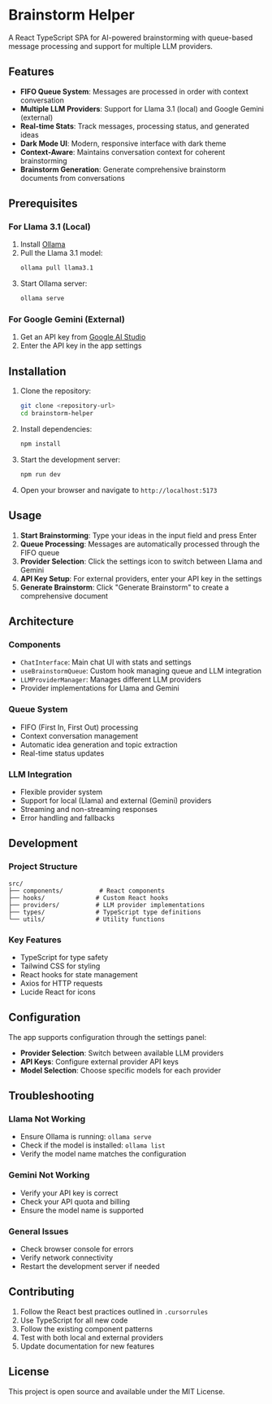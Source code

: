 # Brainstorm Helper

A React TypeScript SPA for AI-powered brainstorming with queue-based message processing and support for multiple LLM providers.

## Features

- **FIFO Queue System**: Messages are processed in order with context conversation
- **Multiple LLM Providers**: Support for Llama 3.1 (local) and Google Gemini (external)
- **Real-time Stats**: Track messages, processing status, and generated ideas
- **Dark Mode UI**: Modern, responsive interface with dark theme
- **Context-Aware**: Maintains conversation context for coherent brainstorming
- **Brainstorm Generation**: Generate comprehensive brainstorm documents from conversations

## Prerequisites

### For Llama 3.1 (Local)
1. Install [Ollama](https://ollama.ai/)
2. Pull the Llama 3.1 model:
   ```bash
   ollama pull llama3.1
   ```
3. Start Ollama server:
   ```bash
   ollama serve
   ```

### For Google Gemini (External)
1. Get an API key from [Google AI Studio](https://makersuite.google.com/app/apikey)
2. Enter the API key in the app settings

## Installation

1. Clone the repository:
   ```bash
   git clone <repository-url>
   cd brainstorm-helper
   ```

2. Install dependencies:
   ```bash
   npm install
   ```

3. Start the development server:
   ```bash
   npm run dev
   ```

4. Open your browser and navigate to `http://localhost:5173`

## Usage

1. **Start Brainstorming**: Type your ideas in the input field and press Enter
2. **Queue Processing**: Messages are automatically processed through the FIFO queue
3. **Provider Selection**: Click the settings icon to switch between Llama and Gemini
4. **API Key Setup**: For external providers, enter your API key in the settings
5. **Generate Brainstorm**: Click "Generate Brainstorm" to create a comprehensive document

## Architecture

### Components
- `ChatInterface`: Main chat UI with stats and settings
- `useBrainstormQueue`: Custom hook managing queue and LLM integration
- `LLMProviderManager`: Manages different LLM providers
- Provider implementations for Llama and Gemini

### Queue System
- FIFO (First In, First Out) processing
- Context conversation management
- Automatic idea generation and topic extraction
- Real-time status updates

### LLM Integration
- Flexible provider system
- Support for local (Llama) and external (Gemini) providers
- Streaming and non-streaming responses
- Error handling and fallbacks

## Development

### Project Structure
```
src/
├── components/          # React components
├── hooks/              # Custom React hooks
├── providers/          # LLM provider implementations
├── types/              # TypeScript type definitions
└── utils/              # Utility functions
```

### Key Features
- TypeScript for type safety
- Tailwind CSS for styling
- React hooks for state management
- Axios for HTTP requests
- Lucide React for icons

## Configuration

The app supports configuration through the settings panel:
- **Provider Selection**: Switch between available LLM providers
- **API Keys**: Configure external provider API keys
- **Model Selection**: Choose specific models for each provider

## Troubleshooting

### Llama Not Working
- Ensure Ollama is running: `ollama serve`
- Check if the model is installed: `ollama list`
- Verify the model name matches the configuration

### Gemini Not Working
- Verify your API key is correct
- Check your API quota and billing
- Ensure the model name is supported

### General Issues
- Check browser console for errors
- Verify network connectivity
- Restart the development server if needed

## Contributing

1. Follow the React best practices outlined in `.cursorrules`
2. Use TypeScript for all new code
3. Follow the existing component patterns
4. Test with both local and external providers
5. Update documentation for new features

## License

This project is open source and available under the MIT License.